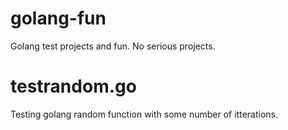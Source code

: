 # golang-fun
Golang test projects and fun. No serious projects.

# testrandom.go 
Testing golang random function with some number of itterations.